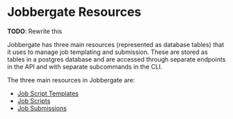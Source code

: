 # Jobbergate Resources

**TODO**: Rewrite this

Jobbergate has three main resources (represented as database tables) that it uses to
manage job templating and submission. These are stored as tables in a postgres database
and are accessed through separate endpoints in the API and with separate subcommands in
the CLI.

The three main resources in Jobbergate are:

- [Job Script Templates](./job_script_templates.md)
- [Job Scripts](./job_script_templates.md)
- [Job Submissions](./job_script_templates.md)

